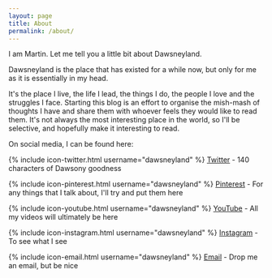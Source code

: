 ```yaml
---
layout: page
title: About
permalink: /about/
---
```


I am Martin. Let me tell you a little bit about Dawsneyland.

Dawsneyland is the place that has existed for a while now, but only for me as it is essentially in my head. 

It's the place I live, the life I lead, the things I do, the people I love and the struggles I face. Starting this blog is an effort to organise the mish-mash of thoughts I have and share them with whoever feels they would like to read them. It's not always the most interesting place in the world, so I'll be selective, and hopefully make it interesting to read.

On social media, I can be found here:

{% include icon-twitter.html username="dawsneyland" %} [Twitter](http://twitter.com/dawsneyland) - 140 characters of Dawsony goodness

{% include icon-pinterest.html username="dawsneyland" %} [Pinterest](http://pinterest.com/dawsneyland) - For any things that I talk about, I'll try and put them here

{% include icon-youtube.html username="dawsneyland" %} [YouTube](http://youtube.com/dawsneyland) - All my videos will ultimately be here

{% include icon-instagram.html username="dawsneyland" %} [Instagram](http://instagram.com/dawsneyland) - To see what I see

{% include icon-email.html username="dawsneyland" %} [Email](mailto:dawsneyland@gmail.com) - Drop me an email, but be nice
